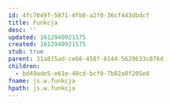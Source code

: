 ```yaml
---
id: 4fc7049f-5071-4fb0-a2f0-36cf443dbdcf
title: Funkcja
desc: ''
updated: 1612940921575
created: 1612940921575
stub: true
parent: 31a815ad-ce66-458f-8144-5629633c076d
children:
  - bd49ade5-e61e-40cd-bcf0-7b82a0f205e8
fname: js.w.funkcja
hpath: js.w.funkcja
---
```




